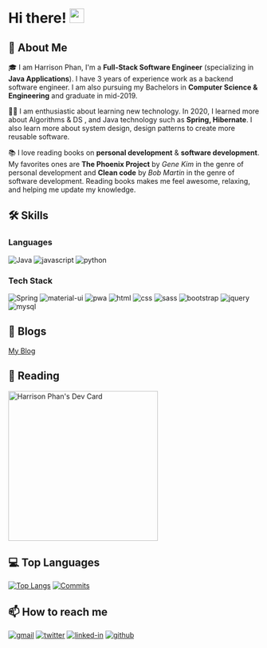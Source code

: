 # Hi there! <img src="https://media.giphy.com/media/hvRJCLFzcasrR4ia7z/giphy.gif" width="29px">
## 🚀 About Me

🎓 I am Harrison Phan, I'm a **Full-Stack Software Engineer** (specializing in **Java Applications**). I have 3 years of experience work as a backend software engineer. I am also pursuing my Bachelors in **Computer Science & Engineering** and graduate in mid-2019.

👨‍💻 I am enthusiastic about learning new technology. In 2020, I learned more about Algorithms & DS , and Java technology such as **Spring, Hibernate**. I also learn more about system design, design patterns to create more reusable software.

📚 I love reading books on **personal development** & **software development**. My favorites ones are **The Phoenix Project** by *Gene Kim* in the genre of personal development and **Clean code** by *Bob Martin* in the genre of software development. Reading books makes me feel awesome, relaxing, and helping me update my knowledge.

## 🛠️ Skills

### Languages

![Java](https://img.shields.io/badge/java-%23ED8B00.svg?style=for-the-badge&logo=java&logoColor=white)
![javascript](https://img.shields.io/badge/JavaScript-323330?style=for-the-badge&logo=javascript&logoColor=F7DF1E)
![python](https://img.shields.io/badge/Python-3776AB?style=for-the-badge&logo=python&logoColor=white)

### Tech Stack

![Spring](https://img.shields.io/badge/spring-%236DB33F.svg?style=for-the-badge&logo=spring&logoColor=white)
![material-ui](https://img.shields.io/badge/Material_UI-0081CB?style=for-the-badge&logo=material-ui&logoColor=white)
![pwa](https://img.shields.io/badge/Progressive_Web_App-4285F4?style=for-the-badge&logo=googlechrome&logoColor=white)
![html](https://img.shields.io/badge/HTML5-E34F26?style=for-the-badge&logo=html5&logoColor=white)
![css](https://img.shields.io/badge/CSS3-1572B6?style=for-the-badge&logo=css3&logoColor=white)
![sass](https://img.shields.io/badge/SASS-CC6699?style=for-the-badge&logo=sass&logoColor=white)
![bootstrap](https://img.shields.io/badge/Bootstrap-563D7C?style=for-the-badge&logo=bootstrap&logoColor=white)
![jquery](https://img.shields.io/badge/jQuery-0769AD?style=for-the-badge&logo=jquery&logoColor=white)
![mysql](https://img.shields.io/badge/MySQL-00000F?style=for-the-badge&logo=mysql&logoColor=white)

## 📝 Blogs
<a href="https://harrisdevv.github.io/" alt="Tech Blog"> My Blog </a>

## 📘 Reading

<a href="https://app.daily.dev/HarrisonDev"><img src="https://api.daily.dev/devcards/957be0cdc25a477c82e74d4faa9bdd93.png?r=yxz" width="300" alt="Harrison Phan's Dev Card"/></a>

## 💻 Top Languages

[![Top Langs](https://github-readme-stats.vercel.app/api/top-langs/?username=harrisdevv&layout=compact)](https://github.com/harrisdevv/github-readme-stats)
[![Commits](https://github-readme-stats.vercel.app/api?username=harrisdevv)](https://github.com/harrisdevv/github-readme-stats)


## 📫 How to reach me

[![gmail](https://img.shields.io/badge/Gmail-D14836?style=for-the-badge&logo=Gmail&logoColor=white)](mailto:harrisonphan5@gmail.com)
[![twitter](https://img.shields.io/badge/Twitter-1DA1F2?style=for-the-badge&logo=twitter&logoColor=white)](https://twitter.com/HarrisonPhan9)
[![linked-in](https://img.shields.io/badge/Linked_In-0077B5?style=for-the-badge&logo=LinkedIn&logoColor=white)](https://www.linkedin.com/in/harrison-phan-b348a4220/)
[![github](https://img.shields.io/badge/GitHub-000000?style=for-the-badge&logo=GitHub&logoColor=white)](https://github.com/harrisdevv)
